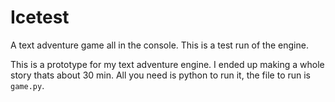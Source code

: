 # Icetest
A text adventure game all in the console. This is a test run of the engine.

This is a prototype for my text adventure engine. I ended up making a whole story thats about 30 min.
All you need is python to run it, the file to run is ```game.py```.
